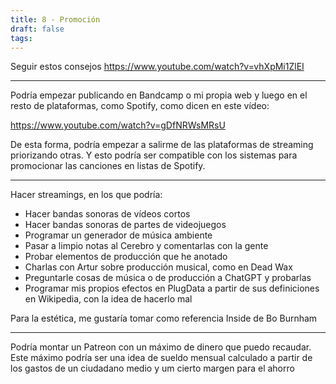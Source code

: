 ```yaml
---
title: 8 - Promoción
draft: false
tags:
---
```

Seguir estos consejos
https://www.youtube.com/watch?v=vhXpMi1ZlEI

---
Podría empezar publicando en Bandcamp o mi propia web y luego en el resto de plataformas, como Spotify, como dicen en este vídeo:

https://www.youtube.com/watch?v=gDfNRWsMRsU

De esta forma, podría empezar a salirme de las plataformas de streaming priorizando otras.
Y esto podría ser compatible con los sistemas para promocionar las canciones en listas de Spotify.

---
Hacer streamings, en los que podría:

- Hacer bandas sonoras de vídeos cortos
- Hacer bandas sonoras de partes de videojuegos
- Programar un generador de música ambiente
- Pasar a limpio notas al Cerebro y comentarlas con la gente
- Probar elementos de producción que he anotado
- Charlas con Artur sobre producción musical, como en Dead Wax
- Preguntarle cosas de música o de producción a ChatGPT y probarlas
- Programar mis propios efectos en PlugData a partir de sus definiciones en Wikipedia, con la idea de hacerlo mal

Para la estética, me gustaría tomar como referencia Inside de Bo Burnham

---
Podría montar un Patreon con un máximo de dinero que puedo recaudar. Este máximo podría ser una idea de sueldo mensual calculado a partir de los gastos de un ciudadano medio y um cierto margen para el ahorro